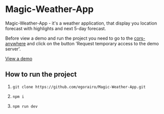 # Magic-Weather-App

Magic-Weather-App - it's a weather application, that display you location forecast with highlights and next 5-day forecast.

Before view a demo and run the project you need to go to the [cors-anywhere](https://cors-anywhere.herokuapp.com/corsdemo) and click on the button 'Request temporary access to the demo server'.

[View a demo](https://magic-weather-app.netlify.app/)

## How to run the project

1. `git clone https://github.com/egorairo/Magic-Weather-App.git`

2. `npm i`

3. `npm run dev`
